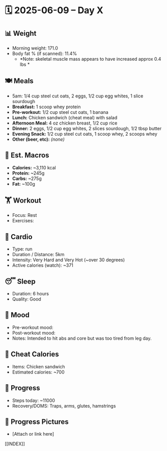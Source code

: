 # 🗓️ 2025-06-09 – Day X

## 📊 Weight
- Morning weight: 171.0
- Body fat % (if scanned): 11.4%
	- *Note: skeletal muscle mass appears to have increased approx 0.4 lbs *

## 🍽️ Meals
- 5am: 1/4 cup steel cut oats, 2 eggs, 1/2 cup egg whites, 1 slice sourdough  
- **Breakfast:** 1 scoop whey protein  
- **Pre-workout:** 1/2 cup steel cut oats, 1 banana  
- **Lunch:** Chicken sandwich (cheat meal) with salad  
- **Afternoon Meal:** 4 oz chicken breast, 1/2 cup rice  
- **Dinner:** 2 eggs, 1/2 cup egg whites, 2 slices sourdough, 1/2 tbsp butter  
- **Evening Snack:** 1/2 cup steel cut oats, 1 scoop whey, 2 scoops whey  
- **Other (beer, etc):** *(none)*

## 🧮 Est. Macros
- **Calories:** ~3,110 kcal  
- **Protein:** ~245g  
- **Carbs:** ~275g  
- **Fat:** ~100g  

## 🏋️ Workout
- Focus: Rest
- Exercises:  

## 🏃 Cardio
- Type:  run
- Duration / Distance:  5km
- Intensity:  Very Hard and Very Hot (~over 30 degrees)
- Active calories (watch):  ~371

## 😴 Sleep
- Duration:  6 hours
- Quality:  Good

## 🧠 Mood
- Pre-workout mood:  
- Post-workout mood:  
- Notes:  Intended to hit abs and core but was too tired from leg day. 

## 🍫 Cheat Calories
- Items:  Chicken sandwich 
- Estimated calories:  ~700

## 🧍 Progress
- Steps today:  ~11000
- Recovery/DOMS:  Traps, arms, glutes, hamstrings

## 📸 Progress Pictures
- [Attach or link here]

[[INDEX]]
